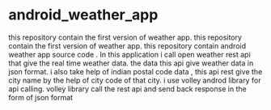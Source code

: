 # android_weather_app
this repository contain the first version of weather app.
this repository contain the first version of weather app. this repository contain android weather app source code .
In this application i call open weather rest api that give the real time weather data. the data this api give weather data in json format. 
i also take help of indian postal code data , this api rest give the city name by the help of city code of that city. i use volley androd library for api calling.
volley library call the rest api and send back response in the form of json format
